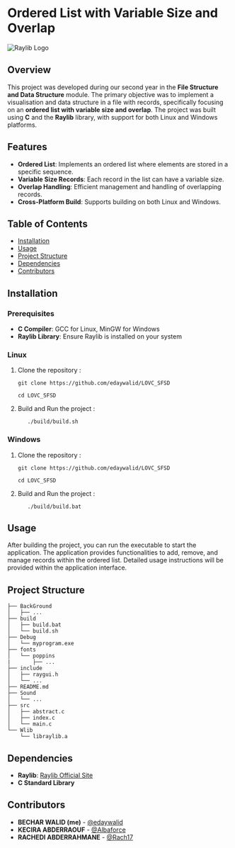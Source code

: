 
# Ordered List with Variable Size and Overlap

![Raylib Logo](https://www.raylib.com/logo/raylib_256x256.png)

## Overview

This project was developed during our second year in the **File Structure and Data Structure** module. The primary objective was to implement a visualisation and data structure in a file with records, specifically focusing on an **ordered list with variable size and overlap**. The project was built using **C** and the **Raylib** library, with support for both Linux and Windows platforms.

## Features

-   **Ordered List**: Implements an ordered list where elements are stored in a specific sequence.
-   **Variable Size Records**: Each record in the list can have a variable size.
-   **Overlap Handling**: Efficient management and handling of overlapping records.
-   **Cross-Platform Build**: Supports building on both Linux and Windows.

## Table of Contents

-   [Installation](#installation)
-   [Usage](#usage)
-   [Project Structure](#project-structure)
-   [Dependencies](#dependencies)
-   [Contributors](#contributors)

## Installation

### Prerequisites

-   **C Compiler**: GCC for Linux, MinGW for Windows
-   **Raylib Library**: Ensure Raylib is installed on your system

### Linux



1.  Clone the repository :

		git clone https://github.com/edaywalid/LOVC_SFSD
	
		cd LOVC_SFSD
    
3.   Build and Run the project :
	
			./build/build.sh
    

### Windows

1.  Clone the repository :
			
		git clone https://github.com/edaywalid/LOVC_SFSD
	
		cd LOVC_SFSD
    
2.   Build and Run the project :
	
			./build/build.bat
## Usage

After building the project, you can run the executable to start the application. The application provides functionalities to add, remove, and manage records within the ordered list. Detailed usage instructions will be provided within the application interface.

## Project Structure
		

	├── BackGround
	│   ├── ...
	├── build
	│   ├── build.bat
	│   └── build.sh
	├── Debug
	│   └── myprogram.exe
	├── fonts
	│   └── poppins
	|		├── ...
	├── include
	│   ├── raygui.h
	│   └── ...
	├── README.md
	├── Sound
	│   └── ...
	├── src
	│   ├── abstract.c
	│   ├── index.c
	│   └── main.c
	└── Wlib
	    └── libraylib.a



## Dependencies

-   **Raylib**: [Raylib Official Site](https://www.raylib.com/)
-   **C Standard Library**

## Contributors

-   **BECHAR WALID (me)** - [@edaywalid](https://github.com/edaywalid)
-   **KECIRA ABDERRAOUF** - [@Albaforce](https://github.com/Albaforce)
-   **RACHEDI ABDERRAHMANE** - [@Rach17](https://github.com/Rach17)



